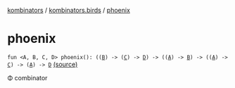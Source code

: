 [kombinators](../index.md) / [kombinators.birds](index.md) / [phoenix](./phoenix.md)

# phoenix

`fun <A, B, C, D> phoenix(): ((`[`B`](phoenix.md#B)`) -> (`[`C`](phoenix.md#C)`) -> `[`D`](phoenix.md#D)`) -> ((`[`A`](phoenix.md#A)`) -> `[`B`](phoenix.md#B)`) -> ((`[`A`](phoenix.md#A)`) -> `[`C`](phoenix.md#C)`) -> (`[`A`](phoenix.md#A)`) -> `[`D`](phoenix.md#D) [(source)](https://github.com/pardom/kombinators/tree/master/src/main/kotlin/kombinators/birds/phoenix.kt#L6)

Φ combinator

